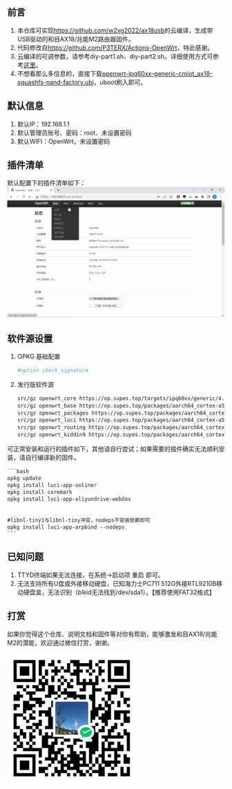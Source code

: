 ## 前言

1. 本仓库可实现<a href="https://github.com/w2xg2022/ax18usb">https://github.com/w2xg2022/ax18usb</a>的云编译，生成带USB驱动的和目AX18/兆能M2路由器固件。
2. 代码修改自<a href="https://github.com/P3TERX/Actions-OpenWrt">https://github.com/P3TERX/Actions-OpenWrt</a>，特此感谢。
3. 云编译的可调参数，请参考diy-part1.sh、diy-part2.sh。详细使用方式可参考<a href="https://p3terx.com/archives/build-openwrt-with-github-actions.html">这里</a>。
4. 不想看那么多信息的，直接下载<a href="https://github.com/w2xg2022/actions4ax18usb/releases/download/2023.05.16-1844/openwrt-ipq60xx-generic-cmiot_ax18-squashfs-nand-factory.ubi">openwrt-ipq60xx-generic-cmiot_ax18-squashfs-nand-factory.ubi</a>，uboot刷入即可。



## 默认信息

1. 默认IP：192.168.1.1
2. 默认管理员账号、密码：root、未设置密码
3. 默认WIFI：OpenWrt，未设置密码



## 插件清单

默认配置下的插件清单如下：
<img src="pic_screenshot.gif" width=720  />



## 软件源设置

1. OPKG 基础配置

	```bash
	#option check_signature
	```

2. 发行版软件源

	```bash
	src/gz openwrt_core https://op.supes.top/targets/ipq60xx/generic/4.4.60
	src/gz openwrt_base https://op.supes.top/packages/aarch64_cortex-a53/base
	src/gz openwrt_packages https://op.supes.top/packages/aarch64_cortex-a53/packages
	src/gz openwrt_luci https://op.supes.top/packages/aarch64_cortex-a53/luci
	src/gz openwrt_routing https://op.supes.top/packages/aarch64_cortex-a53/routing
	src/gz openwrt_kiddin9 https://op.supes.top/packages/aarch64_cortex-a53/kiddin9
	```

可正常安装和运行的插件如下，其他请自行尝试；如果需要的插件确实无法顺利安装，请自行编译新的固件。

	```bash
	opkg update
	opkg install luci-app-onliner
	opkg install coremark
	opkg install luci-app-aliyundrive-webdav


	#libnl-tiny1与libnl-tiny冲突，nodeps不安装依赖即可
	opkg install luci-app-arpbind --nodeps
	```


## 已知问题

1. TTYD终端如果无法连接，在系统->启动项 重启 即可。
2. 无法支持所有U盘或外接移动硬盘，已知海力士PC711 512G外接RTL9210B移动硬盘盒，无法识别（blkid无法找到/dev/sda1）。【推荐使用FAT32格式】
	


## 打赏

如果你觉得这个仓库、说明文档和固件等对你有帮助，能够激发和目AX18/兆能M2的潜能，欢迎通过微信打赏，谢谢。

<img src="pic_star.jpg" width=300  />
